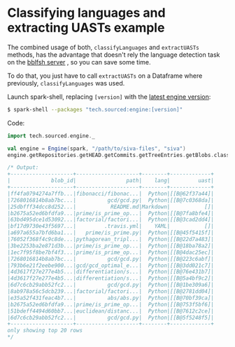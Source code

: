 # Classifying languages and extracting UASTs example

The combined usage of both, `classifyLanguages` and `extractUASTs` methods, has the advantage that doesn't rely the language detection task on the [bblfsh server](https://github.com/bblfsh/server) , so you can save some time.

To do that, you just have to call `extractUASTs` on a Dataframe where previously, `classifyLanguages` was used.

Launch spark-shell, replacing `[version]` with the [latest engine version](http://search.maven.org/#search|ga|1|tech.sourced):

```bash
$ spark-shell --packages "tech.sourced:engine:[version]"
```

Code:

```scala
import tech.sourced.engine._

val engine = Engine(spark, "/path/to/siva-files", "siva")
engine.getRepositories.getHEAD.getCommits.getTreeEntries.getBlobs.classifyLanguages.extractUASTs.select('blob_id, 'path, 'lang, 'uast).show

/* Output:
+--------------------+--------------------+--------+-------------+
|             blob_id|                path|    lang|         uast|
+--------------------+--------------------+--------+-------------+
|ff4fa0794274a7ffb...|fibonacci/fibonac...|  Python|[[B@62f37a44]|
|7268016814b8ab7bc...|          gcd/gcd.py|  Python|[[B@7c0368da]|
|25dbfff34dcc8d252...|           README.md|Markdown|           []|
|b2675a52ed6bfdfa9...|prime/is_prime_op...|  Python|[[B@7fa8bfe4]|
|63bd495dce1d53092...|factorial/factori...|  Python|[[B@3cad2dd4]|
|bf17d9730e43f5697...|         .travis.yml|    YAML|           []|
|a697a655a7bfd6ba1...|   prime/is_prime.py|  Python|[[B@45f5415f]|
|76052f368f4c9c8de...|pythagorean_tripl...|  Python|[[B@22d7a483]|
|3be2253ba2e871d3b...|prime/is_prime_op...|  Python|[[B@18ba78a2]|
|1ec7f95f8be7bf4f3...|prime/is_prime_op...|  Python|[[B@4dac25ec]|
|7268016814b8ab7bc...|          gcd/gcd.py|  Python|[[B@223c6abf]|
|793b6e21f2eebe900...|gcd/gcd_optimal_e...|  Python|[[B@3dd021c7]|
|4d3617f27e277e4b5...|differentiation/s...|  Python|[[B@76e431b7]|
|4d3617f27e277e4b5...|differentiation/s...|  Python|[[B@5a4bf9c2]|
|6d7c6cb29abb52fc2...|          gcd/gcd.py|  Python|[[B@1be309a6]|
|8ab978a56c5dcb239...|factorial/factori...|  Python|[[B@2781dd04]|
|e35a52f431feac4b7...|          abs/abs.py|  Python|[[B@70bf39ca]|
|b2675a52ed6bfdfa9...|prime/is_prime_op...|  Python|[[B@753f5bf6]|
|51bdeff4494d60bb7...|euclidean/distanc...|  Python|[[B@7612c2ce]|
|6d7c6cb29abb52fc2...|          gcd/gcd.py|  Python|[[B@5f5248f5]|
+--------------------+--------------------+--------+-------------+
only showing top 20 rows
*/
```

